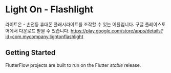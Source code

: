 # Light On - Flashlight

라이트온 - 손전등
휴대폰 플래시라이트를 조작할 수 있는 어플입니다.
구글 플레이스토어에서 다운로드 받을 수 있습니다.
https://play.google.com/store/apps/details?id=com.mycompany.lightonflashlight

## Getting Started

FlutterFlow projects are built to run on the Flutter _stable_ release.

